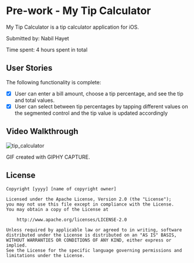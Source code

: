 # Pre-work - My Tip Calculator

My Tip Calculator is a tip calculator application for iOS.

Submitted by: Nabil Hayet

Time spent: 4 hours spent in total

## User Stories

The following functionality is complete:

* [x] User can enter a bill amount, choose a tip percentage, and see the tip and total values.
* [x] User can select between tip percentages by tapping different values on the segmented control and the tip value is updated accordingly

## Video Walkthrough

![tip_calculator](https://user-images.githubusercontent.com/33500404/185828114-f0f3de06-b9d4-4069-8999-289fde4ee245.gif)

GIF created with GIPHY CAPTURE.

## License

    Copyright [yyyy] [name of copyright owner]

    Licensed under the Apache License, Version 2.0 (the "License");
    you may not use this file except in compliance with the License.
    You may obtain a copy of the License at

        http://www.apache.org/licenses/LICENSE-2.0

    Unless required by applicable law or agreed to in writing, software
    distributed under the License is distributed on an "AS IS" BASIS,
    WITHOUT WARRANTIES OR CONDITIONS OF ANY KIND, either express or implied.
    See the License for the specific language governing permissions and
    limitations under the License.
